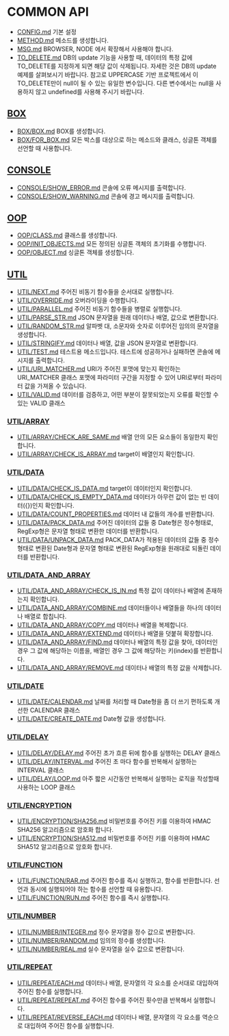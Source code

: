 # COMMON API
* [CONFIG.md](CONFIG.md) 기본 설정
* [METHOD.md](METHOD.md) 메소드를 생성합니다.
* [MSG.md](MSG.md) BROWSER, NODE 에서 확장해서 사용해야 합니다.
* [TO_DELETE.md](TO_DELETE.md) DB의 update 기능을 사용할 때, 데이터의 특정 값에 TO_DELETE를 지정하게 되면 해당 값이 삭제됩니다. 자세한 것은 DB의 update 예제를 살펴보시기 바랍니다.  참고로 UPPERCASE 기반 프로젝트에서 이 TO_DELETE만이 null이 될 수 있는 유일한 변수입니다. 다른 변수에서는 null을 사용하지 않고 undefined를 사용해 주시기 바랍니다.

## [BOX](BOX/README.md)
* [BOX/BOX.md](BOX/BOX.md) BOX를 생성합니다.
* [BOX/FOR_BOX.md](BOX/FOR_BOX.md) 모든 박스를 대상으로 하는 메소드와 클래스, 싱글톤 객체를 선언할 때 사용합니다.

## [CONSOLE](CONSOLE/README.md)
* [CONSOLE/SHOW_ERROR.md](CONSOLE/SHOW_ERROR.md) 콘솔에 오류 메시지를 출력합니다.
* [CONSOLE/SHOW_WARNING.md](CONSOLE/SHOW_WARNING.md) 콘솔에 경고 메시지를 출력합니다.

## [OOP](OOP/README.md)
* [OOP/CLASS.md](OOP/CLASS.md) 클래스를 생성합니다.
* [OOP/INIT_OBJECTS.md](OOP/INIT_OBJECTS.md) 모든 정의된 싱글톤 객체의 초기화를 수행합니다.
* [OOP/OBJECT.md](OOP/OBJECT.md) 싱글톤 객체를 생성합니다.

## [UTIL](UTIL/README.md)
* [UTIL/NEXT.md](UTIL/NEXT.md) 주어진 비동기 함수들을 순서대로 실행합니다.
* [UTIL/OVERRIDE.md](UTIL/OVERRIDE.md) 오버라이딩을 수행합니다.
* [UTIL/PARALLEL.md](UTIL/PARALLEL.md) 주어진 비동기 함수들을 병렬로 실행합니다.
* [UTIL/PARSE_STR.md](UTIL/PARSE_STR.md) JSON 문자열을 원래 데이터나 배열, 값으로 변환합니다.
* [UTIL/RANDOM_STR.md](UTIL/RANDOM_STR.md) 알파벳 대, 소문자와 숫자로 이루어진 임의의 문자열을 생성합니다.
* [UTIL/STRINGIFY.md](UTIL/STRINGIFY.md) 데이터나 배열, 값을 JSON 문자열로 변환합니다.
* [UTIL/TEST.md](UTIL/TEST.md) 테스트용 메소드입니다.  테스트에 성공하거나 실패하면 콘솔에 메시지를 출력합니다.
* [UTIL/URI_MATCHER.md](UTIL/URI_MATCHER.md) URI가 주어진 포맷에 맞는지 확인하는 URI_MATCHER 클래스  포맷에 파라미터 구간을 지정할 수 있어 URI로부터 파라미터 값을 가져올 수 있습니다.
* [UTIL/VALID.md](UTIL/VALID.md) 데이터를 검증하고, 어떤 부분이 잘못되었는지 오류를 확인할 수 있는 VALID 클래스

### [UTIL/ARRAY](UTIL/ARRAY/README.md)
* [UTIL/ARRAY/CHECK_ARE_SAME.md](UTIL/ARRAY/CHECK_ARE_SAME.md) 배열 안의 모든 요소들이 동일한지 확인합니다.
* [UTIL/ARRAY/CHECK_IS_ARRAY.md](UTIL/ARRAY/CHECK_IS_ARRAY.md) target이 배열인지 확인합니다.

### [UTIL/DATA](UTIL/DATA/README.md)
* [UTIL/DATA/CHECK_IS_DATA.md](UTIL/DATA/CHECK_IS_DATA.md) target이 데이터인지 확인합니다.
* [UTIL/DATA/CHECK_IS_EMPTY_DATA.md](UTIL/DATA/CHECK_IS_EMPTY_DATA.md) 데이터가 아무런 값이 없는 빈 데이터({})인지 확인합니다.
* [UTIL/DATA/COUNT_PROPERTIES.md](UTIL/DATA/COUNT_PROPERTIES.md) 데이터 내 값들의 개수를 반환합니다.
* [UTIL/DATA/PACK_DATA.md](UTIL/DATA/PACK_DATA.md) 주어진 데이터의 값들 중 Date형은 정수형태로, RegExp형은 문자열 형태로 변환한 데이터를 반환합니다.
* [UTIL/DATA/UNPACK_DATA.md](UTIL/DATA/UNPACK_DATA.md) PACK_DATA가 적용된 데이터의 값들 중 정수형태로 변환된 Date형과 문자열 형태로 변환된 RegExp형을 원래대로 되돌린 데이터를 반환합니다.

### [UTIL/DATA_AND_ARRAY](UTIL/DATA_AND_ARRAY/README.md)
* [UTIL/DATA_AND_ARRAY/CHECK_IS_IN.md](UTIL/DATA_AND_ARRAY/CHECK_IS_IN.md) 특정 값이 데이터나 배열에 존재하는지 확인합니다.
* [UTIL/DATA_AND_ARRAY/COMBINE.md](UTIL/DATA_AND_ARRAY/COMBINE.md) 데이터들이나 배열들을 하나의 데이터나 배열로 합칩니다.
* [UTIL/DATA_AND_ARRAY/COPY.md](UTIL/DATA_AND_ARRAY/COPY.md) 데이터나 배열을 복제합니다.
* [UTIL/DATA_AND_ARRAY/EXTEND.md](UTIL/DATA_AND_ARRAY/EXTEND.md) 데이터나 배열을 덧붙혀 확장합니다.
* [UTIL/DATA_AND_ARRAY/FIND.md](UTIL/DATA_AND_ARRAY/FIND.md) 데이터나 배열의 특정 값을 찾아, 데이터인 경우 그 값에 해당하는 이름을, 배열인 경우 그 값에 해당하는 키(index)를 반환합니다.
* [UTIL/DATA_AND_ARRAY/REMOVE.md](UTIL/DATA_AND_ARRAY/REMOVE.md) 데이터나 배열의 특정 값을 삭제합니다.

### [UTIL/DATE](UTIL/DATE/README.md)
* [UTIL/DATE/CALENDAR.md](UTIL/DATE/CALENDAR.md) 날짜를 처리할 때 Date형을 좀 더 쓰기 편하도록 개선한 CALENDAR 클래스
* [UTIL/DATE/CREATE_DATE.md](UTIL/DATE/CREATE_DATE.md) Date형 값을 생성합니다.

### [UTIL/DELAY](UTIL/DELAY/README.md)
* [UTIL/DELAY/DELAY.md](UTIL/DELAY/DELAY.md) 주어진 초가 흐른 뒤에 함수를 실행하는 DELAY 클래스
* [UTIL/DELAY/INTERVAL.md](UTIL/DELAY/INTERVAL.md) 주어진 초 마다 함수를 반복해서 실행하는 INTERVAL 클래스
* [UTIL/DELAY/LOOP.md](UTIL/DELAY/LOOP.md) 아주 짧은 시간동안 반복해서 실행하는 로직을 작성할때 사용하는 LOOP 클래스

### [UTIL/ENCRYPTION](UTIL/ENCRYPTION/README.md)
* [UTIL/ENCRYPTION/SHA256.md](UTIL/ENCRYPTION/SHA256.md) 비밀번호를 주어진 키를 이용하여 HMAC SHA256 알고리즘으로 암호화 합니다.
* [UTIL/ENCRYPTION/SHA512.md](UTIL/ENCRYPTION/SHA512.md) 비밀번호를 주어진 키를 이용하여 HMAC SHA512 알고리즘으로 암호화 합니다.

### [UTIL/FUNCTION](UTIL/FUNCTION/README.md)
* [UTIL/FUNCTION/RAR.md](UTIL/FUNCTION/RAR.md) 주어진 함수를 즉시 실행하고, 함수를 반환합니다.  선언과 동시에 실행되어야 하는 함수를 선언할 때 유용합니다.
* [UTIL/FUNCTION/RUN.md](UTIL/FUNCTION/RUN.md) 주어진 함수를 즉시 실행합니다.

### [UTIL/NUMBER](UTIL/NUMBER/README.md)
* [UTIL/NUMBER/INTEGER.md](UTIL/NUMBER/INTEGER.md) 정수 문자열을 정수 값으로 변환합니다.
* [UTIL/NUMBER/RANDOM.md](UTIL/NUMBER/RANDOM.md) 임의의 정수를 생성합니다.
* [UTIL/NUMBER/REAL.md](UTIL/NUMBER/REAL.md) 실수 문자열을 실수 값으로 변환합니다.

### [UTIL/REPEAT](UTIL/REPEAT/README.md)
* [UTIL/REPEAT/EACH.md](UTIL/REPEAT/EACH.md) 데이터나 배열, 문자열의 각 요소를 순서대로 대입하여 주어진 함수를 실행합니다.
* [UTIL/REPEAT/REPEAT.md](UTIL/REPEAT/REPEAT.md) 주어진 함수를 주어진 횟수만큼 반복해서 실행합니다.
* [UTIL/REPEAT/REVERSE_EACH.md](UTIL/REPEAT/REVERSE_EACH.md) 데이터나 배열, 문자열의 각 요소를 역순으로 대입하여 주어진 함수를 실행합니다.
